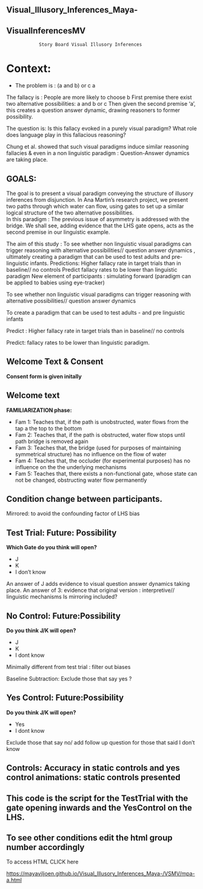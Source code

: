 ## Visual_Illusory_Inferences_Maya-

## VisualInferencesMV
				Story Board Visual Illusory Inferences 


# Context: 

* The problem is :
(a and b) or c
a 

The fallacy is : People are more likely to choose b
First premise there exist two alternative possibilities: a and b or c
Then given the second premise ‘a’, this creates a question answer dynamic, drawing reasoners to former possibility. 

The question is: Is this fallacy evoked in a purely visual paradigm? 
     What role does language play in this fallacious reasoning? 

Chung et al. showed that such visual paradigms induce similar reasoning fallacies & even in a non linguistic paradigm : Question-Answer dynamics are taking place. 


## GOALS:
The goal is to present a visual paradigm conveying the structure of illusory inferences from disjunction. 
In Ana Martin’s research project, we present two paths through which water can flow, using gates to set up a similar logical structure of the two alternative possibilities.  
In this paradigm : The previous issue of asymmetry is addressed with the bridge. 
We shall see, adding evidence that the LHS gate opens, acts as the second premise in our linguistic example. 



The aim of this study : To see whether non linguistic visual paradigms  can trigger reasoning with alternative possibilities// question answer dynamics , ultimately creating a paradigm that can be used to test adults and pre-linguistic infants. 
Predictions: Higher fallacy rate in target trials than in baseline// no controls 
Predict fallacy rates to be lower than linguistic paradigm
New element of participants : simulating forward (paradigm can be applied to babies using eye-tracker)

To see whether non linguistic visual paradigms  can trigger reasoning with alternative possibilities// question answer dynamics 

To create a paradigm that can be used to test adults - and pre linguistic infants 

Predict : Higher fallacy rate in target trials than in baseline// no controls 

Predict: fallacy rates to be lower than linguistic paradigm. 

## Welcome Text & Consent 
**Consent form is given initally** 
 

## Welcome text

**FAMILIARIZATION phase:**

* Fam 1: Teaches that, if the path is unobstructed,  water flows from the tap a the top to the bottom 
* Fam 2: Teaches that, if the path is obstructed,  water flow stops until path bridge is removed again
* Fam 3: Teaches that, the bridge (used for purposes of maintaining symmetrical structure) has no influence on the flow of water
* Fam 4: Teaches that, the occluder (for experimental purposes) has no influence on the the underlying mechanisms
* Fam 5: Teaches that, there exists a non-functional gate, whose state can not be changed, obstructing water flow permanently 


## Condition change between participants.
Mirrored: to avoid the confounding factor of  LHS bias 


## Test Trial: Future: Possibility
**Which Gate do you think will open?**
* J
* K
* I don’t know 

An answer of J adds evidence to visual question answer dynamics taking place.
 An answer of 3: evidence that original version : interpretive// linguistic mechanisms
Is mirroring included?

## No Control: Future:Possibility
**Do you think J/K will open?**
* J
* K
* I dont know

Minimally different from test trial : filter out biases 


Baseline Subtraction: Exclude those that say yes ?

## Yes Control: Future:Possibility
**Do you think J/K will open?**
* Yes
* I dont know 

Exclude those that say no/ add follow up question for those that said I don’t know


## Controls: Accuracy in static controls and yes control animations: static controls presented 
## This code is the script for the TestTrial with the gate opening inwards and the YesControl on the LHS. 
## To see other conditions edit the html group number accordingly 

To access HTML CLICK here

https://mayaviljoen.github.io/Visual_Illusory_Inferences_Maya-/VSMV/mpa-a.html 
